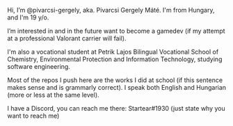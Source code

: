 Hi, I’m @pivarcsi-gergely, aka. Pivarcsi Gergely Máté. I'm from Hungary, and I'm 19 y/o.

I’m interested in and in the future want to become a gamedev (if my attempt at a professional Valorant carrier will fail).

I'm also a vocational student at Petrik Lajos Bilingual Vocational School of Chemistry, Environmental Protection and Information Technology, studying software engineering.

Most of the repos I push here are the works I did at school (if this sentence makes sense and is grammarly correct). I speak both English and Hungarian (more or less at the same level).

I have a Discord, you can reach me there: Startear#1930 (just state why you want to reach me)
